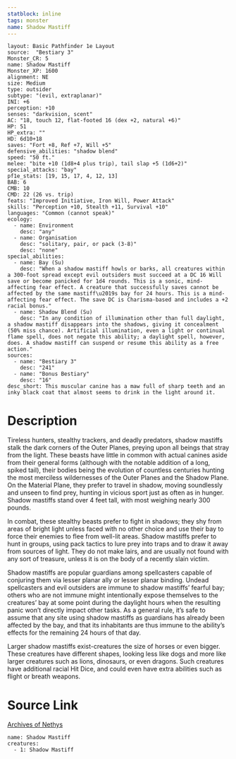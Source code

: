 ```yaml
---
statblock: inline
tags: monster
name: Shadow Mastiff
---
```

```statblock
layout: Basic Pathfinder 1e Layout
source:  "Bestiary 3"
Monster_CR: 5
name: Shadow Mastiff
Monster_XP: 1600
alignment: NE
size: Medium
type: outsider
subtype: "(evil, extraplanar)"
INI: +6
perception: +10
senses: "darkvision, scent"
AC: "18, touch 12, flat-footed 16 (dex +2, natural +6)"
HP: 51
HP_extra: ""
HD: 6d10+18
saves: "Fort +8, Ref +7, Will +5"
defensive_abilities: "shadow blend"
speed: "50 ft."
melee: "bite +10 (1d8+4 plus trip), tail slap +5 (1d6+2)"
special_attacks: "bay"
pf1e_stats: [19, 15, 17, 4, 12, 13]
BAB: 6
CMB: 10
CMD: 22 (26 vs. trip)
feats: "Improved Initiative, Iron Will, Power Attack"
skills: "Perception +10, Stealth +11, Survival +10"
languages: "Common (cannot speak)"
ecology:
  - name: Environment
    desc: "any"
  - name: Organisation
    desc: "solitary, pair, or pack (3-8)"
    desc: "none"
special_abilities:
  - name: Bay (Su)
    desc: "When a shadow mastiff howls or barks, all creatures within a 300-foot spread except evil outsiders must succeed at a DC 16 Will save or become panicked for 1d4 rounds. This is a sonic, mind-affecting fear effect. A creature that successfully saves cannot be affected by the same mastiff\u2019s bay for 24 hours. This is a mind-affecting fear effect. The save DC is Charisma-based and includes a +2 racial bonus."
  - name: Shadow Blend (Su)
    desc: "In any condition of illumination other than full daylight, a shadow mastiff disappears into the shadows, giving it concealment (50% miss chance). Artificial illumination, even a light or continual flame spell, does not negate this ability; a daylight spell, however, does. A shadow mastiff can suspend or resume this ability as a free action."
sources:
  - name: "Bestiary 3"
    desc: "241"
  - name: "Bonus Bestiary"
    desc: "16"
desc_short: This muscular canine has a maw full of sharp teeth and an inky black coat that almost seems to drink in the light around it.
```
# Description
Tireless hunters, stealthy trackers, and deadly predators, shadow mastiffs stalk the dark corners of the Outer Planes, preying upon all beings that stray from the light. These beasts have little in common with actual canines aside from their general forms (although with the notable addition of a long, spiked tail), their bodies being the evolution of countless centuries hunting the most merciless wildernesses of the Outer Planes and the Shadow Plane. On the Material Plane, they prefer to travel in shadow, moving soundlessly and unseen to find prey, hunting in vicious sport just as often as in hunger. Shadow mastiffs stand over 4 feet tall, with most weighing nearly 300 pounds.

In combat, these stealthy beasts prefer to fight in shadows; they shy from areas of bright light unless faced with no other choice and use their bay to force their enemies to flee from well-lit areas. Shadow mastiffs prefer to hunt in groups, using pack tactics to lure prey into traps and to draw it away from sources of light. They do not make lairs, and are usually not found with any sort of treasure, unless it is on the body of a recently slain victim.

Shadow mastiffs are popular guardians among spellcasters capable of conjuring them via lesser planar ally or lesser planar binding. Undead spellcasters and evil outsiders are immune to shadow mastiffs’ fearful bay; others who are not immune might intentionally expose themselves to the creatures’ bay at some point during the daylight hours when the resulting panic won’t directly impact other tasks. As a general rule, it’s safe to assume that any site using shadow mastiffs as guardians has already been affected by the bay, and that its inhabitants are thus immune to the ability’s effects for the remaining 24 hours of that day.

Larger shadow mastiffs exist-creatures the size of horses or even bigger. These creatures have different shapes, looking less like dogs and more like larger creatures such as lions, dinosaurs, or even dragons. Such creatures have additional racial Hit Dice, and could even have extra abilities such as flight or breath weapons.
# Source Link
[Archives of Nethys](https://aonprd.com/MonsterDisplay.aspx?ItemName=Shadow%20Mastiff)
```encounter-table
name: Shadow Mastiff
creatures:
  - 1: Shadow Mastiff
```
